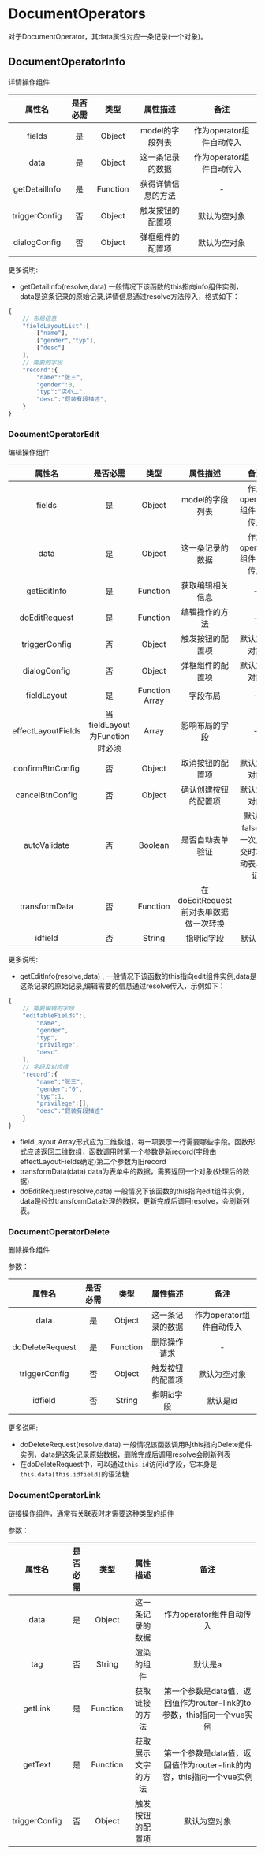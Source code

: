 # DocumentOperators

对于DocumentOperator，其data属性对应一条记录(一个对象)。

## DocumentOperatorInfo

详情操作组件

| 属性名 | 是否必需  | 类型      | 属性描述 |  备注 |
| :---:  | :--:  | :--: | :-----:  | :--: |
| fields | 是 | Object | model的字段列表 | 作为operator组件自动传入 |
| data | 是 | Object | 这一条记录的数据 | 作为operator组件自动传入 |
| getDetailInfo | 是 | Function | 获得详情信息的方法 | - |
| triggerConfig | 否 | Object | 触发按钮的配置项 | 默认为空对象 |
| dialogConfig | 否 | Object | 弹框组件的配置项 | 默认为空对象 |

更多说明:

* getDetailInfo(resolve,data) 一般情况下该函数的this指向info组件实例，data是这条记录的原始记录,详情信息通过resolve方法传入，格式如下：

```javascript
{
    // 布局信息
    "fieldLayoutList":[
        ["name"],
        ["gender","typ"],
        ["desc"]
    ],
    // 需要的字段
    "record":{
        "name":"张三",
        "gender":0,
        "typ":"店小二",
        "desc":"假装有段描述",
    }
}
```

### DocumentOperatorEdit

编辑操作组件

| 属性名 | 是否必需  | 类型      | 属性描述 |  备注 |
| :---:  | :--:  | :--: | :-----:  | :--: |
| fields | 是 | Object | model的字段列表 | 作为operator组件自动传入 |
| data | 是 | Object | 这一条记录的数据  | 作为operator组件自动传入 |
| getEditInfo | 是 | Function | 获取编辑相关信息 | - |
| doEditRequest | 是 | Function | 编辑操作的方法 | - |
| triggerConfig | 否 | Object | 触发按钮的配置项 | 默认为空对象 |
| dialogConfig | 否 | Object | 弹框组件的配置项 | 默认为空对象 |
| fieldLayout  | 是 | Function Array | 字段布局 | - |
| effectLayoutFields | 当fieldLayout为Function时必须 | Array | 影响布局的字段 | - |
| confirmBtnConfig | 否 | Object | 取消按钮的配置项 | 默认为空对象 |
| cancelBtnConfig | 否 | Object | 确认创建按钮的配置项 | 默认为空对象 |
| autoValidate | 否 | Boolean | 是否自动表单验证 | 默认为false,第一次点提交时才自动表单验证 |
| transformData | 否 | Function | 在doEditRequest前对表单数据做一次转换 |
| idfield | 否 | String | 指明id字段 | 默认是id |

更多说明:

* getEditInfo(resolve,data) , 一般情况下该函数的this指向edit组件实例,data是这条记录的原始记录,编辑需要的信息通过resolve传入，示例如下：

```javascript
{
    // 需要编辑的字段
    "editableFields":[
        "name",
        "gender",
        "typ",
        "privilege",
        "desc"
    ],
    // 字段及对应值
    "record":{
        "name":"张三",
        "gender":"0",
        "typ":1,
        "privilege":[],
        "desc":"假装有段描述"
    }
}
```

* fieldLayout Array形式应为二维数组，每一项表示一行需要哪些字段。函数形式应该返回二维数组，函数调用时第一个参数是新record(字段由effectLayoutFields确定)第二个参数为旧record
* transformData(data) data为表单中的数据，需要返回一个对象(处理后的数据)
* doEditRequest(resolve,data) 一般情况下该函数的this指向edit组件实例，data是经过transformData处理的数据，更新完成后调用resolve，会刷新列表。

### DocumentOperatorDelete

删除操作组件

参数：

| 属性名 | 是否必需  | 类型      | 属性描述 |  备注 |
| :---:  | :--:  | :--: | :-----:  | :--: |
| data | 是 | Object | 这一条记录的数据  | 作为operator组件自动传入 |
| doDeleteRequest | 是 | Function | 删除操作请求 | - |
| triggerConfig | 否 | Object | 触发按钮的配置项 | 默认为空对象 |
| idfield | 否 | String | 指明id字段 | 默认是id |

更多说明:

* doDeleteRequest(resolve,data) 一般情况该函数调用时this指向Delete组件实例，data是这条记录原始数据，删除完成后调用resolve会刷新列表
* 在doDeleteRequest中，可以通过```this.id```访问id字段，它本身是```this.data[this.idfield]```的语法糖

### DocumentOperatorLink

链接操作组件，通常有关联表时才需要这种类型的组件

参数：

| 属性名 | 是否必需  | 类型      | 属性描述 |  备注 |
| :---:  | :--:  | :--: | :-----:  | :--: |
| data | 是 | Object | 这一条记录的数据  | 作为operator组件自动传入 |
| tag | 否 | String | 渲染的组件 | 默认是a |
| getLink | 是 | Function | 获取链接的方法 | 第一个参数是data值，返回值作为router-link的to参数，this指向一个vue实例 |
| getText | 是 | Function | 获取展示文字的方法 | 第一个参数是data值，返回值作为router-link的内容，this指向一个vue实例 |
| triggerConfig | 否 | Object | 触发按钮的配置项 | 默认为空对象 |
